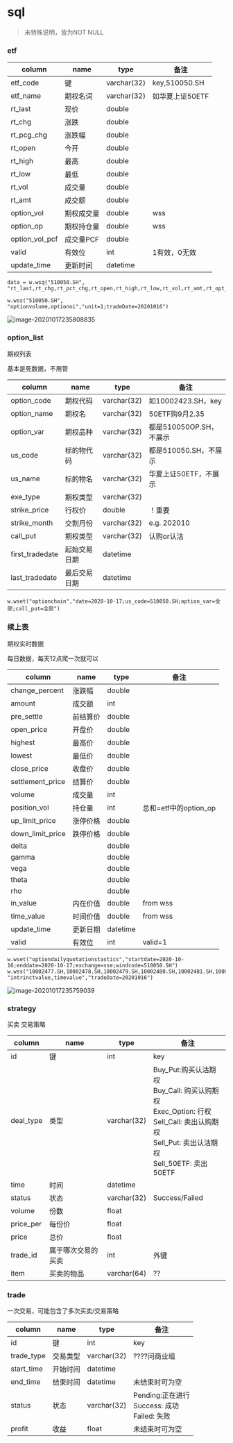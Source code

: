 ﻿# sql

> 未特殊说明，皆为NOT NULL

### etf

| column         | name       | type        | 备注            |
| -------------- | ---------- | ----------- | --------------- |
| etf_code       | 键         | varchar(32) | key,510050.SH   |
| etf_name       | 期权名词   | varchar(32) | 如华夏上证50ETF |
| rt_last        | 现价       | double      |                 |
| rt_chg         | 涨跌       | double      |                 |
| rt_pcg_chg     | 涨跌幅     | double      |                 |
| rt_open        | 今开       | double      |                 |
| rt_high        | 最高       | double      |                 |
| rt_low         | 最低       | double      |                 |
| rt_vol         | 成交量     | double      |                 |
| rt_amt         | 成交额     | double      |                 |
| option_vol     | 期权成交量 | double      | wss             |
| option_op      | 期权持仓量 | double      | wss             |
| option_vol_pcf | 成交量PCF  | double      |                 |
| valid          | 有效位     | int         | 1有效，0无效    |
| update_time    | 更新时间   | datetime    |                 |

```
data = w.wsq("510050.SH", "rt_last,rt_chg,rt_pct_chg,rt_open,rt_high,rt_low,rt_vol,rt_amt,rt_opt_vs")

w.wss("510050.SH", "optionvolume,optionoi","unit=1;tradeDate=20201016")
```

![image-20201017235808835](https://img2020.cnblogs.com/blog/1958143/202010/1958143-20201018101852692-456219512.png)

### option_list

期权列表

基本是死数据，不用管

| column          | name         | type        | 备注                    |
| --------------- | ------------ | ----------- | ----------------------- |
| option_code     | 期权代码     | varchar(32) | 如10002423.SH，key      |
| option_name     | 期权名       | varchar(32) | 50ETF购9月2.35          |
| option_var      | 期权品种     | varchar(32) | 都是510050OP.SH，不展示 |
| us_code         | 标的物代码   | varchar(32) | 都是510050.SH，不展示   |
| us_name         | 标的物名     | varchar(32) | 华夏上证50ETF，不展示   |
| exe_type        | 期权类型     | varchar(32) |                         |
| strike_price    | 行权价       | double      | ！重要                  |
| strike_month    | 交割月份     | varchar(32) | e.g. 202010             |
| call_put        | 期权类型     | varchar(32) | 认购or认沽              |
| first_tradedate | 起始交易日期 | datetime    |                         |
| last_tradedate  | 最后交易日期 | datetime    |                         |

```
w.wset("optionchain","date=2020-10-17;us_code=510050.SH;option_var=全部;call_put=全部")
```

### 续上表

期权实时数据

每日数据，每天12点爬一次就可以

| column           | name     | type     | 备注                  |
| ---------------- | -------- | -------- | --------------------- |
| change_percent   | 涨跌幅   | double   |                       |
| amount           | 成交额   | int      |                       |
| pre_settle       | 前结算价 | double   |                       |
| open_price       | 开盘价   | double   |                       |
| highest          | 最高价   | double   |                       |
| lowest           | 最低价   | double   |                       |
| close_price      | 收盘价   | double   |                       |
| settlement_price | 结算价   | double   |                       |
| volume           | 成交量   | int      |                       |
| position_vol     | 持仓量   | int      | 总和=etf中的option_op |
| up_limit_price   | 涨停价格 | double   |                       |
| down_limit_price | 跌停价格 | double   |                       |
| delta            |          | double   |                       |
| gamma            |          | double   |                       |
| vega             |          | double   |                       |
| theta            |          | double   |                       |
| rho              |          | double   |                       |
| in_value         | 内在价值 | double   | from wss              |
| time_value       | 时间价值 | double   | from wss              |
| update_time      | 更新日期 | datetime |                       |
| valid            | 有效位   | int      | valid=1               |

```
w.wset("optiondailyquotationstastics","startdate=2020-10-16;enddate=2020-10-17;exchange=sse;windcode=510050.SH")
w.wss("10002477.SH,10002478.SH,10002479.SH,10002480.SH,10002481.SH,10002482.SH,10002483.SH,10002484.SH,10002485.SH,10002513.SH,10002517.SH,10002571.SH,10002579.SH,10002627.SH,10002643.SH,10002659.SH,10002687.SH,10002688.SH,10002689.SH,10002725.SH,10002726.SH,10002727.SH,10002728.SH,10002729.SH,10002730.SH,10002731.SH,10002732.SH,10002733.SH,10002761.SH,10002767.SH,10002771.SH,10002772.SH,10002773.SH,10002774.SH,10002775.SH,10002776.SH,10002777.SH,10002778.SH,10002779.SH,10002807.SH,10002815.SH,10002816.SH,10002817.SH,10002818.SH,10002819.SH,10002820.SH,10002821.SH,10002822.SH,10002823.SH,10002853.SH", "intrinctvalue,timevalue","tradeDate=20201016")
```

![image-20201017235759039](https://img2020.cnblogs.com/blog/1958143/202010/1958143-20201018101851946-2054498818.png)

### strategy

买卖 交易策略

| column    | name               | type        | 备注                                                         |
| --------- | ------------------ | ----------- | ------------------------------------------------------------ |
| id        | 键                 | int         | key                                                          |
| deal_type | 类型               | varchar(32) | Buy_Put:购买认沽期权<br/>Buy_Call: 购买认购期权<br/>Exec_Option: 行权<br/>Sell_Call: 卖出认购期权<br/>Sell_Put: 卖出认沽期权<br/>Sell_50ETF: 卖出50ETF |
| time      | 时间               | datetime    |                                                              |
| status    | 状态               | varchar(32) | Success/Failed                                               |
| volume    | 份数               | float       |                                                              |
| price_per | 每份价             | float       |                                                              |
| price     | 总价               | float       |                                                              |
| trade_id  | 属于哪次交易的买卖 | int         | 外键                                                         |
| item      | 买卖的物品         | varchar(64) | ??                                                           |



### trade

一次交易，可能包含了多次买卖/交易策略

| column     | name     | type        | 备注                                                |
| ---------- | -------- | ----------- | --------------------------------------------------- |
| id         | 键       | int         | key                                                 |
| trade_type | 交易类型 | varchar(32) | ????问商业组                                        |
| start_time | 开始时间 | datetime    |                                                     |
| end_time   | 结束时间 | datetime    | 未结束时可为空                                      |
| status     | 状态     | varchar(32) | Pending:正在进行<br/>Success: 成功<br/>Failed: 失败 |
| profit     | 收益     | float       | 未结束时可为空                                      |

